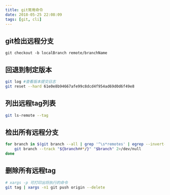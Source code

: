 ```yaml
---
title: git常用命令
date: 2018-05-25 22:08:09
tags: [git, cli]
---
```

## git检出远程分支

`git checkout -b localBranch remote/branchName`

## 回退到制定版本

```bash
git log #查看版本提交日志
git reset --hard 61e0e8b94667afe99c8dcd4f954ad69d0d6f49e8 
```

## 列出远程tag列表

```bash
git ls-remote --tag
```

## 检出所有远程分支

```bash
for branch in $(git branch --all | grep '^\s*remotes' | egrep --invert-match '(:?HEAD|master)$'); do
    git branch --track "${branch##*/}" "$branch" 2>/dev/null
done
```

## 删除所有远程tag

```bash
# xargs -p 可打印出将执行的命令
git tag | xargs -n1 git push origin --delete
```

